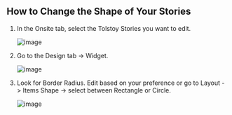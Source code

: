 ## How to Change the Shape of Your Stories

1. In the Onsite tab, select the Tolstoy Stories you want to edit.
   
   ![image](https://github.com/user-attachments/assets/8d97de48-c58f-431d-b610-a41116cff8fa)

2. Go to the Design tab -> Widget.
   
   ![image](https://github.com/user-attachments/assets/156577de-3dea-4c7e-ac96-f96c14071b53)

3. Look for Border Radius. Edit based on your preference or go to Layout -> Items Shape -> select between Rectangle or Circle.
   
   ![image](https://github.com/user-attachments/assets/35ba88eb-8f30-448d-a25e-5f7beef1ca1a)

